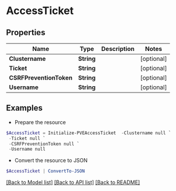 # AccessTicket
## Properties

Name | Type | Description | Notes
------------ | ------------- | ------------- | -------------
**Clustername** | **String** |  | [optional] 
**Ticket** | **String** |  | [optional] 
**CSRFPreventionToken** | **String** |  | [optional] 
**Username** | **String** |  | [optional] 

## Examples

- Prepare the resource
```powershell
$AccessTicket = Initialize-PVEAccessTicket  -Clustername null `
 -Ticket null `
 -CSRFPreventionToken null `
 -Username null
```

- Convert the resource to JSON
```powershell
$AccessTicket | ConvertTo-JSON
```

[[Back to Model list]](../README.md#documentation-for-models) [[Back to API list]](../README.md#documentation-for-api-endpoints) [[Back to README]](../README.md)

